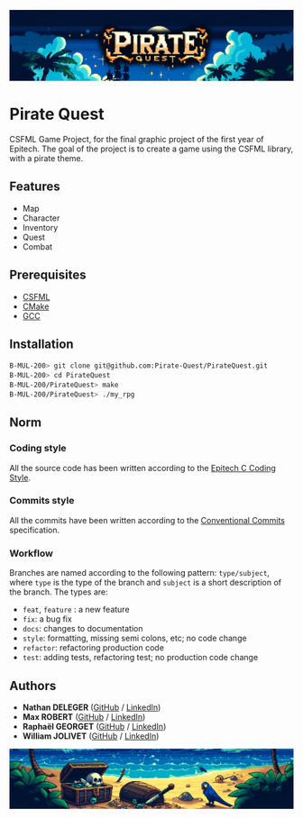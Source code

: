 ![A picture of our logo: its just our name but more beautiful](https://github.com/Pirate-Quest/.github/blob/main/profile/background.png?raw=true)

# Pirate Quest

CSFML Game Project, for the final graphic project of the first year of Epitech.
The goal of the project is to create a game using the CSFML library, with a pirate theme.

## Features

- Map
- Character
- Inventory
- Quest
- Combat

## Prerequisites

- [CSFML](https://www.sfml-dev.org/download/csfml/index-fr.php)
- [CMake](https://cmake.org/download/)
- [GCC](https://gcc.gnu.org/)

## Installation

```bash
B-MUL-200> git clone git@github.com:Pirate-Quest/PirateQuest.git
B-MUL-200> cd PirateQuest
B-MUL-200/PirateQuest> make
B-MUL-200/PirateQuest> ./my_rpg
```

## Norm
### Coding style
All the source code has been written according to the [Epitech C Coding Style](https://williamjlvt.github.io/assets/coding_style/epitech_c_coding_style.pdf).
### Commits style
All the commits have been written according to the [Conventional Commits](https://www.conventionalcommits.org/en/v1.0.0/) specification.
### Workflow
Branches are named according to the following pattern: `type/subject`, where `type` is the type of the branch and `subject` is a short description of the branch.
The types are:
- `feat`, `feature` : a new feature
- `fix`: a bug fix
- `docs`: changes to documentation
- `style`: formatting, missing semi colons, etc; no code change
- `refactor`: refactoring production code
- `test`: adding tests, refactoring test; no production code change

## Authors
* **Nathan DELEGER** ([GitHub](https://github.com/nathandeleger) / [LinkedIn](https://www.linkedin.com/in/nathan-deleger-0a057a2a0/))
* **Max ROBERT** ([GitHub](https://github.com/MaxxRobert) / [LinkedIn](https://www.linkedin.com/in/max-robert-2349282b3/))
* **Raphaël GEORGET** ([GitHub](https://github.com/raphgrt) / [LinkedIn](https://www.linkedin.com/in/rapha%C3%ABl-georget-87328b225/))
* **William JOLIVET** ([GitHub](https://github.com/WilliamJlvt) / [LinkedIn](https://www.linkedin.com/in/william-jolivet/))

![bottom](https://github.com/Pirate-Quest/.github/blob/main/profile/bottom.png?raw=true)

